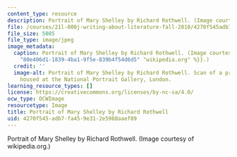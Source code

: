 ```yaml
---
content_type: resource
description: Portrait of Mary Shelley by Richard Rothwell. (Image courtesy of wikipedia.org.)
file: /courses/21l-000j-writing-about-literature-fall-2010/4270f545adb7fa459e312e5988aaef89_21l-000jf10-th.jpg
file_size: 5085
file_type: image/jpeg
image_metadata:
  caption: Portrait of Mary Shelley by Richard Rothwell. (Image courtesy of {{% resource_link
    "80e406d1-1839-4ba1-9f5e-839b4f54d6d5" "wikipedia.org" %}}.)
  credit: ''
  image-alt: Portrait of Mary Shelley by Richard Rothwell. Scan of a print. Original
    housed at the National Portrait Gallery, London.
learning_resource_types: []
license: https://creativecommons.org/licenses/by-nc-sa/4.0/
ocw_type: OCWImage
resourcetype: Image
title: Portrait of Mary Shelley by Richard Rothwell
uid: 4270f545-adb7-fa45-9e31-2e5988aaef89
---
```

Portrait of Mary Shelley by Richard Rothwell. (Image courtesy of wikipedia.org.)